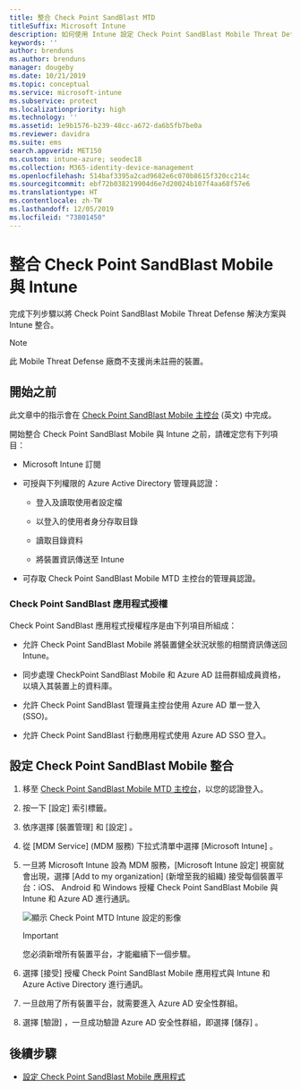 ```yaml
---
title: 整合 Check Point SandBlast MTD
titleSuffix: Microsoft Intune
description: 如何使用 Intune 設定 Check Point SandBlast Mobile Threat Defense (MTD) 解決方案，來控制行動裝置對公司資源的存取。
keywords: ''
author: brenduns
ms.author: brenduns
manager: dougeby
ms.date: 10/21/2019
ms.topic: conceptual
ms.service: microsoft-intune
ms.subservice: protect
ms.localizationpriority: high
ms.technology: ''
ms.assetid: 1e9b1576-b239-48cc-a672-da6b5fb7be0a
ms.reviewer: davidra
ms.suite: ems
search.appverid: MET150
ms.custom: intune-azure; seodec18
ms.collection: M365-identity-device-management
ms.openlocfilehash: 514baf3395a2cad9682e6c070b8615f320cc214c
ms.sourcegitcommit: ebf72b038219904d6e7d20024b107f4aa68f57e6
ms.translationtype: HT
ms.contentlocale: zh-TW
ms.lasthandoff: 12/05/2019
ms.locfileid: "73801450"
---
```

# <a name="integrate-check-point-sandblast-mobile-with-intune"></a>整合 Check Point SandBlast Mobile 與 Intune

完成下列步驟以將 Check Point SandBlast Mobile Threat Defense 解決方案與 Intune 整合。

> [!NOTE]
> 此 Mobile Threat Defense 廠商不支援尚未註冊的裝置。

## <a name="before-you-begin"></a>開始之前

此文章中的指示會在 [Check Point SandBlast Mobile 主控台](https://intune-4.eu1.locsec.net/) \(英文\) 中完成。 

開始整合 Check Point SandBlast Mobile 與 Intune 之前，請確定您有下列項目：

- Microsoft Intune 訂閱

- 可授與下列權限的 Azure Active Directory 管理員認證：

  - 登入及讀取使用者設定檔

  - 以登入的使用者身分存取目錄

  - 讀取目錄資料

  - 將裝置資訊傳送至 Intune

- 可存取 Check Point SandBlast Mobile MTD 主控台的管理員認證。

### <a name="check-point-sandblast-app-authorization"></a>Check Point SandBlast 應用程式授權

Check Point SandBlast 應用程式授權程序是由下列項目所組成：

- 允許 Check Point SandBlast Mobile 將裝置健全狀況狀態的相關資訊傳送回 Intune。

- 同步處理 CheckPoint SandBlast Mobile 和 Azure AD 註冊群組成員資格，以填入其裝置上的資料庫。

- 允許 Check Point SandBlast 管理員主控台使用 Azure AD 單一登入 (SSO)。

- 允許 Check Point SandBlast 行動應用程式使用 Azure AD SSO 登入。

## <a name="to-set-up-check-point-sandblast-mobile-integration"></a>設定 Check Point SandBlast Mobile 整合

1. 移至 [Check Point SandBlast Mobile MTD 主控台](https://intune-4.eu1.locsec.net/)，以您的認證登入。

2. 按一下 [設定]  索引標籤。

3. 依序選擇 [裝置管理]  和 [設定]  。

4. 從 [MDM Service] (MDM 服務)  下拉式清單中選擇 [Microsoft Intune]  。

5. 一旦將 Microsoft Intune 設為 MDM 服務，[Microsoft Intune 設定]  視窗就會出現，選擇 [Add to my organization] \(新增至我的組織)  接受每個裝置平台：iOS、 Android 和 Windows 授權 Check Point SandBlast Mobile 與 Intune 和 Azure AD 進行通訊。

    ![顯示 Check Point MTD Intune 設定的影像](./media/checkpoint-sandblast-mobile-mtd-connector-integration/checkpoint-MTD-1.PNG)

    > [!IMPORTANT]
    > 您必須新增所有裝置平台，才能繼續下一個步驟。

6. 選擇 [接受]  授權 Check Point SandBlast Mobile 應用程式與 Intune 和 Azure Active Directory 進行通訊。

7. 一旦啟用了所有裝置平台，就需要進入 Azure AD 安全性群組。

8. 選擇 [驗證]  ，一旦成功驗證 Azure AD 安全性群組，即選擇 [儲存]  。

## <a name="next-steps"></a>後續步驟

- [設定 Check Point SandBlast Mobile 應用程式](mtd-apps-ios-app-configuration-policy-add-assign.md)
